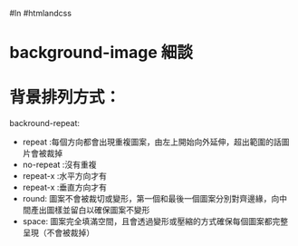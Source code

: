 #ln #htmlandcss 

# background-image 細談

# 背景排列方式：
backround-repeat: 
- repeat :每個方向都會出現重複圖案，由左上開始向外延伸，超出範圍的話圖片會被裁掉
- no-repeat :沒有重複
- repeat-x :水平方向才有
- repeat-x :垂直方向才有
- round: 圖案不會被裁切或變形，第一個和最後一個圖案分別對齊邊緣，向中間產出圖樣並留白以確保圖案不變形
- space: 圖案完全填滿空間，且會透過變形或壓縮的方式確保每個圖案都完整呈現（不會被裁掉）